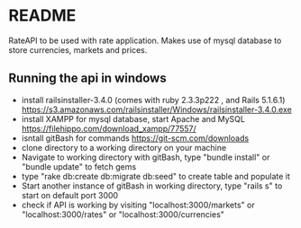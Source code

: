 # README

RateAPI to be used with rate application. Makes use of mysql database to store currencies, markets and prices.

## Running the api in windows

*	install railsinstaller-3.4.0 (comes with ruby 2.3.3p222 , and Rails 5.1.6.1) https://s3.amazonaws.com/railsinstaller/Windows/railsinstaller-3.4.0.exe
*	install XAMPP for mysql database, start Apache and MySQL https://filehippo.com/download_xampp/77557/
*	isntall gitBash for commands https://git-scm.com/downloads
*	clone directory to a working directory on your machine
*	Navigate to working directory with gitBash, type "bundle install" or "bundle update" to fetch gems
*	type "rake db:create db:migrate db:seed" to create table and populate it
*	Start another instance of gitBash in working directory, type "rails s" to start on default port 3000
*	check if API is working by visiting "localhost:3000/markets" or "localhost:3000/rates" or "localhost:3000/currencies"
	